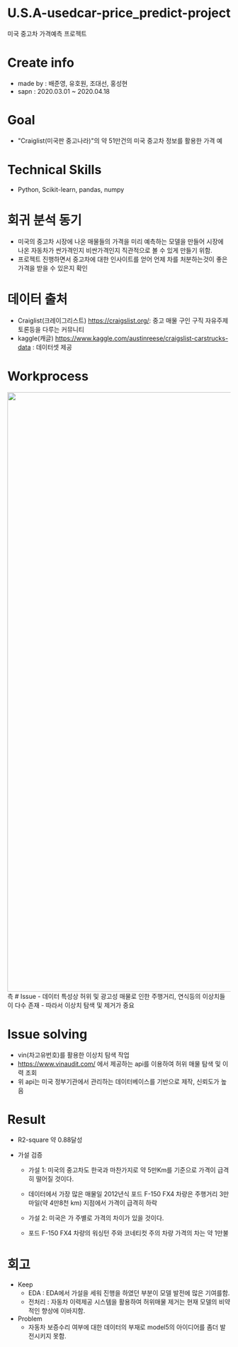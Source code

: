 # U.S.A-usedcar-price_predict-project
미국 중고차 가격예측 프로젝트

# Create info
- made by : 배준영, 유호원, 조대선, 홍성현
- sapn : 2020.03.01 ~ 2020.04.18
# Goal
- "Craiglist(미국판 중고나라)"의 약 51만건의 미국 중고차 정보를 활용한 가격 예

# Technical Skills
- Python, Scikit-learn, pandas, numpy

# 회귀 분석 동기
- 미국의 중고차 시장에 나온  매물들의 가격을 미리 예측하는 모델을 만들어 시장에 나온 자동차가 싼가격인지 비싼가격인지 직관적으로 볼 수 있게 만들기 위함.
- 프로젝트 진행하면서 중고차에 대한 인사이트를 얻어 언제 차를 처분하는것이 좋은 가격을 받을 수 있은지 확인

# 데이터 출처
- Craiglist(크레이그리스트) https://craigslist.org/: 중고 매물 구인 구직 자유주제 토론등을 다루는 커뮤니티
- kaggle(캐글) https://www.kaggle.com/austinreese/craigslist-carstrucks-data : 데이터셋 제공

# Workprocess 
<img src="https://myawsbuckethoward.3.ap-northeast-2.amazonaws.com/img12.png" width="1350px">
측
# Issue
- 데이터 특성상 허위 및 광고성 매물로 인한 주행거리, 연식등의 이상치들이 다수 존재
- 따라서 이상치 탐색 및 제거가 중요

# Issue solving
- vin(차고유번호)를 활용한 이상치 탐색 작업 
- https://www.vinaudit.com/ 에서 제공하는 api를 이용하여 허위 매물 탐색 및 이력 조회
- 위 api는 미국 정부기관에서 관리하는 데이터베이스를 기반으로 제작, 신뢰도가 높음

# Result
- R2-square 약 0.88달성



- 가설 검증
	- 가설 1: 미국의 중고차도 한국과 마찬가지로 약 5만Km를 기준으로 가격이 급격히 떨어질 것이다.

	- 데이터에서 가장 많은 매물일 2012년식 포드 F-150 FX4 차량은 주행거리 3만 마일(약 4만8천 km) 지점에서 가격이 급격히 하락

	- 가설 2: 미국은 가 주별로 가격의 차이가 있을 것이다.
	- 포드 F-150 FX4 차량의 워싱턴 주와 코네티컷 주의 차량 가격의 차는 약 1만불




# 회고
- Keep
    - EDA : EDA에서 가설을 세워 진행을 하였던 부분이 모델 발전에 많은 기여를함.
    - 전처리 : 자동차 이력제공 시스템을 활용하여 허위매물 제거는 현재 모델의 비약적인 향상에 이바지함.
- Problem
    - 자동차 보증수리 여부에 대한 데이터의 부재로 model5의 아이디어를 좀더 발전시키지 못함.



